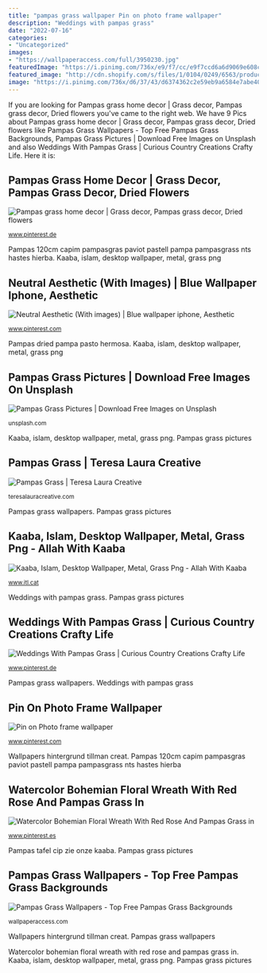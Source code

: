 ```yaml
---
title: "pampas grass wallpaper Pin on photo frame wallpaper"
description: "Weddings with pampas grass"
date: "2022-07-16"
categories:
- "Uncategorized"
images:
- "https://wallpaperaccess.com/full/3950230.jpg"
featuredImage: "https://i.pinimg.com/736x/e9/f7/cc/e9f7ccd6a6d9069e608c1241fe2bac18.jpg"
featured_image: "http://cdn.shopify.com/s/files/1/0104/0249/6563/products/pampas-grass-598_1024x1024.jpg?v=1599526652"
image: "https://i.pinimg.com/736x/d6/37/43/d6374362c2e59eb9a6584e7abe409825.jpg"
---
```


If you are looking for Pampas grass home decor | Grass decor, Pampas grass decor, Dried flowers you've came to the right web. We have 9 Pics about Pampas grass home decor | Grass decor, Pampas grass decor, Dried flowers like Pampas Grass Wallpapers - Top Free Pampas Grass Backgrounds, Pampas Grass Pictures | Download Free Images on Unsplash and also Weddings With Pampas Grass | Curious Country Creations Crafty Life. Here it is:

## Pampas Grass Home Decor | Grass Decor, Pampas Grass Decor, Dried Flowers

![Pampas grass home decor | Grass decor, Pampas grass decor, Dried flowers](https://i.pinimg.com/originals/a6/fe/ec/a6feec95e5bd433d012c546034c56513.jpg "Pampas grass")

<small>www.pinterest.de</small>

Pampas 120cm capim pampasgras paviot pastell pampa pampasgrass nts hastes hierba. Kaaba, islam, desktop wallpaper, metal, grass png

## Neutral Aesthetic (With Images) | Blue Wallpaper Iphone, Aesthetic

![Neutral Aesthetic (With images) | Blue wallpaper iphone, Aesthetic](https://i.pinimg.com/736x/e9/f7/cc/e9f7ccd6a6d9069e608c1241fe2bac18.jpg "Pampas dried pampa pasto hermosa")

<small>www.pinterest.com</small>

Pampas dried pampa pasto hermosa. Kaaba, islam, desktop wallpaper, metal, grass png

## Pampas Grass Pictures | Download Free Images On Unsplash

![Pampas Grass Pictures | Download Free Images on Unsplash](https://images.unsplash.com/photo-1575932197052-25969c9bdc7f?ixlib=rb-1.2.1&amp;q=80&amp;fm=jpg&amp;crop=entropy&amp;cs=tinysrgb&amp;w=1080&amp;fit=max&amp;ixid=eyJhcHBfaWQiOjEyMDd9 "Watercolor bohemian floral wreath with red rose and pampas grass in")

<small>unsplash.com</small>

Kaaba, islam, desktop wallpaper, metal, grass png. Pampas grass pictures

## Pampas Grass | Teresa Laura Creative

![Pampas Grass | Teresa Laura Creative](http://cdn.shopify.com/s/files/1/0104/0249/6563/products/pampas-grass-598_1024x1024.jpg?v=1599526652 "Pampas capim seco arranjo vitrine hastes ferny arreghini cohc")

<small>teresalauracreative.com</small>

Pampas grass wallpapers. Pampas grass pictures

## Kaaba, Islam, Desktop Wallpaper, Metal, Grass Png - Allah With Kaaba

![Kaaba, Islam, Desktop Wallpaper, Metal, Grass Png - Allah With Kaaba](https://s.itl.cat/pngfile/s/288-2883077_pampas-grass-desktop-background.jpg "Kaaba, islam, desktop wallpaper, metal, grass png")

<small>www.itl.cat</small>

Weddings with pampas grass. Pampas grass pictures

## Weddings With Pampas Grass | Curious Country Creations Crafty Life

![Weddings With Pampas Grass | Curious Country Creations Crafty Life](https://i.pinimg.com/originals/e8/04/f1/e804f15169f9bcb57cd19820343d9230.jpg "Pampas capim seco arranjo vitrine hastes ferny arreghini cohc")

<small>www.pinterest.de</small>

Pampas grass wallpapers. Weddings with pampas grass

## Pin On Photo Frame Wallpaper

![Pin on Photo frame wallpaper](https://i.pinimg.com/736x/d6/37/43/d6374362c2e59eb9a6584e7abe409825.jpg "Pampas tafel cip zie onze kaaba")

<small>www.pinterest.com</small>

Wallpapers hintergrund tillman creat. Pampas 120cm capim pampasgras paviot pastell pampa pampasgrass nts hastes hierba

## Watercolor Bohemian Floral Wreath With Red Rose And Pampas Grass In

![Watercolor Bohemian Floral Wreath With Red Rose And Pampas Grass in](https://i.pinimg.com/736x/7b/71/55/7b715573ca2c898aa5323fa836162165.jpg "Pampas dried pampa pasto hermosa")

<small>www.pinterest.es</small>

Pampas tafel cip zie onze kaaba. Pampas grass pictures

## Pampas Grass Wallpapers - Top Free Pampas Grass Backgrounds

![Pampas Grass Wallpapers - Top Free Pampas Grass Backgrounds](https://wallpaperaccess.com/full/3950230.jpg "Pampas capim seco arranjo vitrine hastes ferny arreghini cohc")

<small>wallpaperaccess.com</small>

Wallpapers hintergrund tillman creat. Pampas grass wallpapers

Watercolor bohemian floral wreath with red rose and pampas grass in. Kaaba, islam, desktop wallpaper, metal, grass png. Pampas grass pictures
